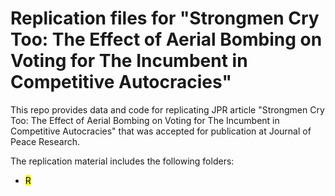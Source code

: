 # Replication files for "Strongmen Cry Too: The Effect of Aerial Bombing on Voting for The Incumbent in Competitive Autocracies"
This repo provides data and code for replicating JPR article "Strongmen Cry Too: The Effect of Aerial Bombing on Voting for The Incumbent in Competitive Autocracies" that was accepted for publication at Journal of Peace Research.

The replication material includes the following folders:

- <mark>R<mark>

